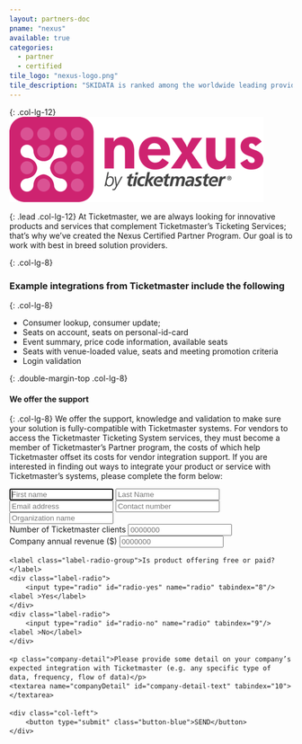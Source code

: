 ```yaml
---
layout: partners-doc
pname: "nexus"
available: true
categories: 
  - partner
  - certified
tile_logo: "nexus-logo.png"
tile_description: "SKIDATA is ranked among the worldwide leading providers of access solutions and visitor management. With a focus on supporting operators of stadiums and arenas, SKIDATA works with clients during the entire workflow of…"
---
```


{: .col-lg-12}
![gras](/assets/img/partners/logos/nexus-logo@2x.png)

{: .lead .col-lg-12}
At Ticketmaster, we are always looking for innovative products and services that complement Ticketmaster’s Ticketing Services; that’s why we’ve created the Nexus Certified Partner Program.  Our goal is to work with best in breed solution providers.  


{: .col-lg-8}
### Example integrations from Ticketmaster include the following


{: .col-lg-8}     
* Consumer lookup, consumer update;
* Seats on account, seats on personal-id-card
* Event summary, price code information, available seats
* Seats with venue-loaded value, seats and meeting promotion criteria
* Login validation


{: .double-margin-top .col-lg-8}
#### We offer the support


{: .col-lg-8}
We offer the support, knowledge and validation to make sure your solution is fully-compatible with Ticketmaster systems.  For vendors to access the Ticketmaster Ticketing System services, they must become a member of Ticketmaster’s Partner program, the costs of which help Ticketmaster offset its costs for vendor integration support.  If you are interested in finding out ways to integrate your product or service with Ticketmaster’s systems, please complete the form below: 

<form class="col-lg-8 nexus-form" accept-charset="UTF-8" action="" method="POST">
    <div class="">
        <input type="text" id="name" name="name" maxlength="255" placeholder="First name" autofocus tabindex="1">
        <input type="text" id="last-name" name="lastName" maxlength="255" placeholder="Last Name" tabindex="2">
        <input type="email" id="email" name="email" placeholder="Email address" required tabindex="3">
        <input type="tel" id="phone" name="phone" placeholder="Contact number" tabindex="4">
    </div>
    <div class="col-full">    
        <input type="text" id="organization" name="organization" placeholder="Organization name" tabindex="5">
    </div>
    <div class="col-left">
    <label >Number of Ticketmaster clients</label>
    <input type="text" min="0" name="ticketsNumber" placeholder="0000000" tabindex="6">
    </div>
    <div class="col-right">
    <label >Company annual revenue ($)</label>
    <input type="text" id="tickets-number" min="0" name="ticketsNumber" placeholder="0000000" tabindex="7">
    </div>

    <label class="label-radio-group">Is product offering free or paid?</label>
    <div class="label-radio">
        <input type="radio" id="radio-yes" name="radio" tabindex="8"/><label >Yes</label>
    </div>
    <div class="label-radio">
        <input type="radio" id="radio-no" name="radio" tabindex="9"/><label >No</label>
    </div>
    
    <p class="company-detail">Please provide some detail on your company’s expected integration with Ticketmaster (e.g. any specific type of data, frequency, flow of data)</p>
    <textarea name="companyDetail" id="company-detail-text" tabindex="10"></textarea>

    <div class="col-left">
        <button type="submit" class="button-blue">SEND</button>
    </div>
</form>


